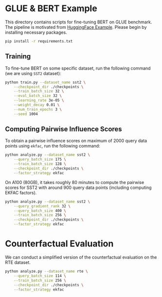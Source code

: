 # GLUE & BERT Example

This directory contains scripts for fine-tuning BERT on GLUE benchmark. The pipeline is motivated from [HuggingFace Example](https://github.com/huggingface/transformers/tree/main/examples/pytorch/text-classification).
Please begin by installing necessary packages.
```bash
pip install -r requirements.txt
```

## Training

To fine-tune BERT on some specific dataset, run the following command (we are using `SST2` dataset):
```bash
python train.py --dataset_name sst2 \
    --checkpoint_dir ./checkpoints \
    --train_batch_size 32 \
    --eval_batch_size 32 \
    --learning_rate 3e-05 \
    --weight_decay 0.01 \
    --num_train_epochs 3 \
    --seed 1004
```

## Computing Pairwise Influence Scores

To obtain a pairwise influence scores on maximum of 2000 query data points using `ekfac`, run the following command:
```bash
python analyze.py --dataset_name sst2 \
    --query_batch_size 175 \
    --train_batch_size 128 \
    --checkpoint_dir ./checkpoints \
    --factor_strategy ekfac
```
On A100 (80GB), it takes roughly 80 minutes to compute the pairwise scores for SST2 with around 900 query data points 
(including computing EKFAC factors).

```bash
python analyze.py --dataset_name sst2 \
    --query_gradient_rank 32 \
    --query_batch_size 400 \
    --train_batch_size 256 \
    --checkpoint_dir ./checkpoints \
    --factor_strategy ekfac
```

# Counterfactual Evaluation

We can conduct a simplified version of the counterfactual evaluation on the RTE dataset.

```bash
python analyze.py --dataset_name rte \
    --query_batch_size 114 \
    --train_batch_size 256 \
    --checkpoint_dir ./checkpoints \
    --factor_strategy ekfac
```